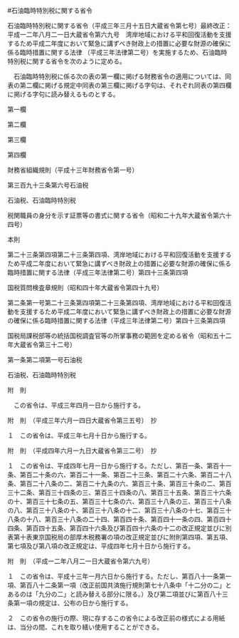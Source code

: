 #石油臨時特別税に関する省令


石油臨時特別税に関する省令（平成三年三月十五日大蔵省令第七号）最終改正：平成一二年八月二一日大蔵省令第六九号　湾岸地域における平和回復活動を支援するため平成二年度において緊急に講ずべき財政上の措置に必要な財源の確保に係る臨時措置に関する法律
（平成三年法律第二号）を実施するため、石油臨時特別税に関する省令を次のように定める。


　石油臨時特別税に係る次の表の第一欄に掲げる財務省令の適用については、同表の第二欄に掲げる規定中同表の第三欄に掲げる字句は、それぞれ同表の第四欄に掲げる字句に読み替えるものとする。


第一欄

第二欄

第三欄

第四欄




財務省組織規則（平成十三年財務省令第一号）

第三百九十三条第六号石油税

石油税、石油臨時特別税




税関職員の身分を示す証票等の書式に関する省令（昭和二十九年大蔵省令第六十四号）

本則

第二十三条第四項第二十三条第四項、湾岸地域における平和回復活動を支援するため平成二年度において緊急に講ずべき財政上の措置に必要な財源の確保に係る臨時措置に関する法律（平成三年法律第二号）第四十三条第四項

国税質問検査章規則（昭和四十年大蔵省令第四十九号）

第二条第一号第二十三条第四項第二十三条第四項、湾岸地域における平和回復活動を支援するため平成二年度において緊急に講ずべき財政上の措置に必要な財源の確保に係る臨時措置に関する法律（平成三年法律第二号）第四十三条第四項

国税局課税部等の統括国税調査官等の所掌事務の範囲を定める省令（昭和五十二年大蔵省令第三十二号）

第一条第二項第一号石油税

石油税、石油臨時特別税








附　則


　この省令は、平成三年四月一日から施行する。


附　則　（平成三年六月一四日大蔵省令第三五号）　抄

１　この省令は、平成三年七月十日から施行する。


附　則　（平成四年六月一九日大蔵省令第三二号）　抄

１　この省令は、平成四年七月一日から施行する。ただし、第百一条、第百十一条、第百二十条の六、第百二十一条、第百二十三条、第百二十六条、第百二十八条、第百二十八条の二、第百二十九条の六、第百三十条、第百三十条の二、第百三十二条、第百三十四条の三、第百三十四条の八、第百三十五条、第百三十六条の十、第百三十七条の五、第百三十七条の六、第百三十八条の三、第百三十八条の八、第百三十八条の十、第百三十八条の十二、第百三十八条の十七、第百三十八条の十八、第百三十八条の二十四、第百四十条、第百四十一条の四、第百四十四条、第百四十五条、第百四十六条及び第百四十六条の十二の改正規定並びに別表第十表東京国税局の部厚木税務署の項の改正規定並びに附則第四項、第五項、第七項及び第八項の改正規定は、平成四年七月十日から施行する。


附　則　（平成一二年八月二一日大蔵省令第六九号）

１　この省令は、平成十三年一月六日から施行する。ただし、第百八十一条第一項、第百八十二条第一項（改正前国共済施行規則第七十八条中「十二分の二」とあるのは「九分の二」と読み替える部分に限る。）及び第二項並びに第百八十三条第一項の規定は、公布の日から施行する。

２　この省令の施行の際、現に存するこの省令による改正前の様式による用紙は、当分の間、これを取り繕い使用することができる。





